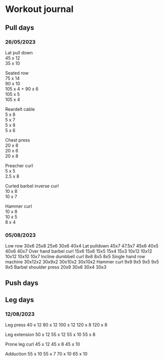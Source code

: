 # Workout journal

## Pull days
### 26/05/2023
Lat pull down  
45 x 12  
35 x 10  
  
Seated row  
75 x 14  
90 x 10  
105 x 4 + 90 x 6  
105 x 5  
105 x 4  
  
Reardelt cable  
5 x 8  
5 x 7  
5 x 8  
5 x 6  
  
Chest press  
20 x 8  
20 x 6  
20 x 8  
  
Preacher curl  
5 x 5  
2.5 x 8  
  
Curled barbel inverse curl  
10 x 8  
10 x 7  
  
Hammer curl  
10 x 8  
10 x 5  
8 x 4

### 05/08/2023
Low row
30x6 25x8 25x6 30x6 40x4
Lat pulldown
45x7 47.5x7 45x6 40x5 40x6 40x7
Over hand barbel curl
15x6 15x6 15x5 15x4 15x3 10x12 10x12 10x12 10x10 10x7
Incline dumbbell curl
8x6 8x5 8x5
Single hand row machine
30x12x2 30x9x2 30x10x2 30x10x2
Hammer curl
9x9 9x5 9x5 9x5 9x5
Barbel shoulder press
20x9 30x6 30x4 30x3

## Push days


## Leg days
### 12/08/2023
Leg press
40 x 12
80 x 12
100 x 12
120 x 8
120 x 8

Leg extension
50 x 12
55 x 12
55 x 10
55 x 8

Prone leg curl
45 x 12
45 x 8
45 x 10

Adduction
55 x 10
55 x 7
70 x 10
65 x 10